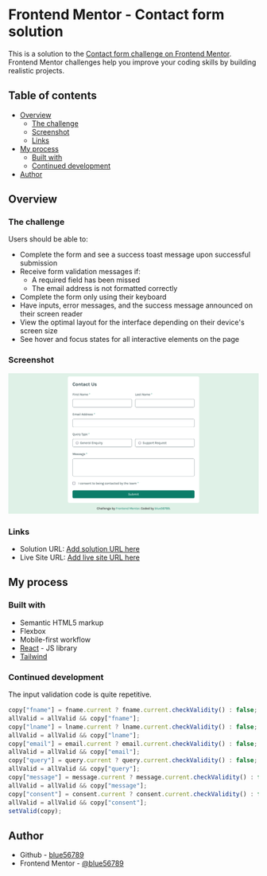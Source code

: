 # Frontend Mentor - Contact form solution

This is a solution to the [Contact form challenge on Frontend Mentor](https://www.frontendmentor.io/challenges/contact-form--G-hYlqKJj). Frontend Mentor challenges help you improve your coding skills by building realistic projects.

## Table of contents

-   [Overview](#overview)
    -   [The challenge](#the-challenge)
    -   [Screenshot](#screenshot)
    -   [Links](#links)
-   [My process](#my-process)
    -   [Built with](#built-with)
    -   [Continued development](#continued-development)
-   [Author](#author)

## Overview

### The challenge

Users should be able to:

-   Complete the form and see a success toast message upon successful submission
-   Receive form validation messages if:
    -   A required field has been missed
    -   The email address is not formatted correctly
-   Complete the form only using their keyboard
-   Have inputs, error messages, and the success message announced on their screen reader
-   View the optimal layout for the interface depending on their device's screen size
-   See hover and focus states for all interactive elements on the page

### Screenshot

![Screenshot](./screenshot.png)

### Links

-   Solution URL: [Add solution URL here](https://your-solution-url.com)
-   Live Site URL: [Add live site URL here](https://your-live-site-url.com)

## My process

### Built with

-   Semantic HTML5 markup
-   Flexbox
-   Mobile-first workflow
-   [React](https://reactjs.org/) - JS library
-   [Tailwind](https://tailwindcss.com/)

### Continued development

The input validation code is quite repetitive.

```js
copy["fname"] = fname.current ? fname.current.checkValidity() : false;
allValid = allValid && copy["fname"];
copy["lname"] = lname.current ? lname.current.checkValidity() : false;
allValid = allValid && copy["lname"];
copy["email"] = email.current ? email.current.checkValidity() : false;
allValid = allValid && copy["email"];
copy["query"] = query.current ? query.current.checkValidity() : false;
allValid = allValid && copy["query"];
copy["message"] = message.current ? message.current.checkValidity() : false;
allValid = allValid && copy["message"];
copy["consent"] = consent.current ? consent.current.checkValidity() : false;
allValid = allValid && copy["consent"];
setValid(copy);
```

## Author

-   Github - [blue56789](https://github.com/blue56789/)
-   Frontend Mentor - [@blue56789](https://www.frontendmentor.io/profile/blue56789)
